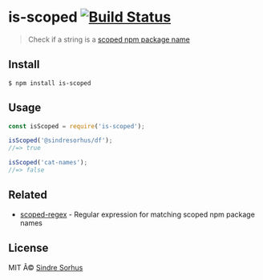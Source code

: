 # is-scoped [![Build Status](https://travis-ci.org/sindresorhus/is-scoped.svg?branch=master)](https://travis-ci.org/sindresorhus/is-scoped)

> Check if a string is a [scoped npm package name](https://docs.npmjs.com/misc/scope)


## Install

```
$ npm install is-scoped
```


## Usage

```js
const isScoped = require('is-scoped');

isScoped('@sindresorhus/df');
//=> true

isScoped('cat-names');
//=> false
```


## Related

- [scoped-regex](https://github.com/sindresorhus/scoped-regex) - Regular expression for matching scoped npm package names


## License

MIT Â© [Sindre Sorhus](https://sindresorhus.com)

